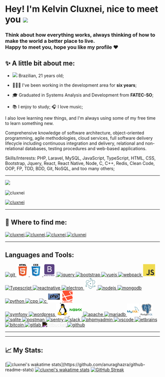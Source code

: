 
# Hey! I'm Kelvin Cluxnei, nice to meet you <img src="https://raw.githubusercontent.com/MartinHeinz/MartinHeinz/master/wave.gif" height="21"> 

<h3 align="left">
    Think about how everything works, always thinking of how to make the world a better place to live.
    <br>
    Happy to meet you, hope you like my profile ❤
</h3>

## ✨ A little bit about me:
- <img src="https://lipis.github.io/flag-icon-css/flags/4x3/br.svg" width="15"> Brazilian, 21 years old;
- 👩🏻‍💻 I've been working in the development area for **six years**;
- 🎓 Graduated in Systems Analysis and Development from **FATEC-SO**;

- 📚 I enjoy to study; 🎧 I love music;

I also love learning new things, and I'm always using some of my free time to learn something new.

Comprehensive knowledge of software architecture, object-oriented programming, agile methodologies, cloud services, full software delivery lifecycle including continuous integration and delivery, relational and non-relational databases, testing procedures and web-based applications.

Skills/Interests: PHP, Laravel, MySQL, JavaScript, TypeScript, HTML, CSS, Bootstrap, Jquery, React, React Native, Node, C, C++, Redis, Clean Code, OOP, FP, TDD, BDD, Git, NoSQL, and too many others;

<hr>

<p><img src="https://cr-ss-service.azurewebsites.net/api/ScreenShot?widget=summary&username=cluxnei"></p>

<p align="left">
    <img src="https://komarev.com/ghpvc/?username=cluxnei&label=Profile%20views&color=0e75b6&style=flat" alt="cluxnei" />
</p>

<p align="left">
    <a href="https://github.com/ryo-ma/github-profile-trophy">
        <img src="https://github-profile-trophy.vercel.app/?username=cluxnei&theme=onedark" alt="cluxnei" />
    </a>
</p>

<hr>

## 🔎 Where to find me:
<p align="left">
    <a href="https://www.linkedin.com/in/kelvin-cluxnei/" target="blank">
        <img align="center" src="https://www.vectorlogo.zone/logos/linkedin/linkedin-icon.svg" alt="cluxnei" height="40" width="40" />
    </a>
    <a href="https://gitlab.com/kelvin.cluxnei1" target="blank">
        <img align="center" src="https://www.vectorlogo.zone/logos/gitlab/gitlab-icon.svg" alt="cluxnei" height="40" width="40" />
    </a>
    <a href="https://github.com/Cluxnei" target="_blank">
        <img align="center" src="https://www.vectorlogo.zone/logos/github/github-icon.svg" alt="cluxnei" width="40" height="40"/>
    </a>
    <a href="https://profile.codersrank.io/user/cluxnei" target="_blank">
        <img align="center" src="https://pbs.twimg.com/profile_images/1052147119442878464/8mUA-__p.jpg" alt="cluxnei" width="40" height="40"/>
    </a>
</p>

<hr>

## Languages and Tools:

<p align="left">
    <a href="https://git-scm.com/" target="_blank">
        <img src="https://www.vectorlogo.zone/logos/git-scm/git-scm-icon.svg" alt="git" width="40" height="40"/>
    </a>
    <a href="https://www.w3.org/html/" target="_blank">
        <img src="https://raw.githubusercontent.com/devicons/devicon/master/icons/html5/html5-original-wordmark.svg" alt="html5" width="40" height="40"/>
    </a>
    <a href="https://www.w3schools.com/css/" target="_blank">
        <img src="https://raw.githubusercontent.com/devicons/devicon/master/icons/css3/css3-original-wordmark.svg" alt="css3" width="40" height="40"/>
    </a>
    <a href="https://getbootstrap.com" target="_blank"> 
        <img src="https://raw.githubusercontent.com/devicons/devicon/master/icons/bootstrap/bootstrap-plain-wordmark.svg" alt="bootstrap" width="40" height="40"/> 
    </a>
    <a href="https://jquery.com/" target="_blank"> 
        <img src="https://www.vectorlogo.zone/logos/jquery/jquery-vertical.svg" alt="jquery" width="40" height="40"/> 
    </a>
    <a href="https://sass-lang.com/" target="_blank"> 
        <img src="https://www.vectorlogo.zone/logos/sass-lang/sass-lang-icon.svg" alt="bootstrap" width="40" height="40"/> 
    </a>
    <a href="https://vuejs.org/" target="_blank"> 
        <img src="https://www.vectorlogo.zone/logos/vuejs/vuejs-icon.svg" alt="vuejs" width="40" height="40"/> 
    </a>
    <a href="https://webpack.js.org/" target="_blank"> 
        <img src="https://www.vectorlogo.zone/logos/js_webpack/js_webpack-icon.svg" alt="webpack" width="40" height="40"/> 
    </a>
    <a href="https://developer.mozilla.org/en-US/docs/Web/JavaScript" target="_blank">
        <img src="https://raw.githubusercontent.com/devicons/devicon/master/icons/javascript/javascript-original.svg" alt="javascript" width="40" height="40"/>
    </a>
    <a href="https://www.typescriptlang.org/" target="_blank">
        <img src="https://www.vectorlogo.zone/logos/typescriptlang/typescriptlang-icon.svg" alt="Typescript" width="40" height="40"/>
    </a> 
    <a href="https://reactnative.dev/" target="_blank">
        <img src="https://reactnative.dev/img/header_logo.svg" alt="reactnative" width="40" height="40"/>
    </a>
    <a href="https://www.electronjs.org" target="_blank">
        <img src="https://www.vectorlogo.zone/logos/reactjs/reactjs-icon.svg" alt="electron" width="40" height="40"/>
    </a>
    <a href="https://reactjs.org/" target="_blank">
        <img src="https://raw.githubusercontent.com/devicons/devicon/master/icons/electron/electron-original.svg" alt="electron" width="40" height="40"/>
    </a>
    <a href="https://nodejs.org" target="_blank">
        <img src="https://www.vectorlogo.zone/logos/nodejs/nodejs-icon.svg" alt="nodejs" width="40" height="40"/>
    </a>
    <a href="https://www.mongodb.com/" target="_blank">
        <img src="https://www.vectorlogo.zone/logos/mongodb/mongodb-icon.svg" alt="mongodb" width="40" height="40"/>
    </a>
    <a href="https://www.vectorlogo.zone/logos/python/python-icon.svg" target="_blank">
        <img src="https://www.vectorlogo.zone/logos/python/python-icon.svg" alt="python" width="40" height="40"/>
    </a>
    <a href="https://isocpp.org/" target="_blank">
        <img src="https://isocpp.org/assets/images/cpp_logo.png" alt="cpp" width="40" height="40"/>
    </a>
    <a href="https://isocpp.org/" target="_blank">
        <img src="https://camo.githubusercontent.com/d3906162b383f428da6952e9da7cf1467cd4ffda1d90283c83b559272ec977dc/68747470733a2f2f63646e2e69636f6e73636f75742e636f6d2f69636f6e2f667265652f706e672d3531322f632d70726f6772616d6d696e672d3536393536342e706e67" alt="c" width="40" height="40"/>
    </a>
    <a href="https://www.php.net" target="_blank">
        <img src="https://raw.githubusercontent.com/devicons/devicon/master/icons/php/php-original.svg" alt="php" width="40" height="40"/>
    </a>
    <a href="https://laravel.com/" target="_blank">
        <img src="https://raw.githubusercontent.com/devicons/devicon/master/icons/laravel/laravel-plain-wordmark.svg" alt="laravel" width="40" height="40"/>
    </a> 
    <br>
    <a href="https://symfony.com" target="_blank">
        <img src="https://symfony.com/logos/symfony_black_03.svg" alt="symfony" width="40" height="40"/>
    </a>
    <a href="https://wordpress.org/" target="_blank">
        <img src="https://www.vectorlogo.zone/logos/wordpress/wordpress-icon.svg" alt="wordpress" width="40" height="40"/>
    </a>
    <a href="https://www.linux.org/" target="_blank">
        <img src="https://raw.githubusercontent.com/devicons/devicon/master/icons/linux/linux-original.svg" alt="linux" width="40" height="40"/>
    </a>
    <a href="https://www.nginx.com" target="_blank">
        <img src="https://raw.githubusercontent.com/devicons/devicon/master/icons/nginx/nginx-original.svg" alt="nginx" width="40" height="40"/>
    </a>
    <a href="https://www.vectorlogo.zone/logos/apache/apache-icon.svg" target="_blank">
        <img src="https://www.vectorlogo.zone/logos/apache/apache-icon.svg" alt="apache" width="40" height="40"/>
    </a>
    <a href="https://mariadb.org/" target="_blank">
        <img src="https://www.vectorlogo.zone/logos/mariadb/mariadb-icon.svg" alt="mariadb" width="40" height="40"/>
    </a>
    <a href="https://www.mysql.com/" target="_blank">
        <img src="https://raw.githubusercontent.com/devicons/devicon/master/icons/mysql/mysql-original-wordmark.svg" alt="mysql" width="40" height="40"/>
    </a>
    <a href="https://www.postgresql.org" target="_blank">
        <img src="https://raw.githubusercontent.com/devicons/devicon/master/icons/postgresql/postgresql-original-wordmark.svg" alt="postgresql" width="40" height="40"/>
    </a>
    <a href="https://www.vectorlogo.zone/logos/sqlite/sqlite-icon.svg" target="_blank">
        <img src="https://www.vectorlogo.zone/logos/sqlite/sqlite-icon.svg" alt="sqlite" width="40" height="40"/>
    </a>
    <a href="https://postman.com" target="_blank">
        <img src="https://www.vectorlogo.zone/logos/getpostman/getpostman-icon.svg" alt="postman" width="40" height="40"/>
    </a>
    <a href="https://sentry.io/welcome/" target="_blank">
        <img src="https://www.vectorlogo.zone/logos/sentryio/sentryio-icon.svg" alt="sentry" width="40" height="40"/>
    </a>
    <a href="https://slack.com/" target="_blank">
        <img src="https://www.vectorlogo.zone/logos/slack/slack-icon.svg" alt="slack" width="40" height="40"/>
    </a>
    <a href="https://www.vectorlogo.zone/logos/phpmyadmin/phpmyadmin-icon.svg" target="_blank">
        <img src="https://www.vectorlogo.zone/logos/phpmyadmin/phpmyadmin-icon.svg" alt="phpmyadmin" width="40" height="40"/>
    </a>
    <a href="https://code.visualstudio.com/" target="_blank">
        <img src="https://www.vectorlogo.zone/logos/visualstudio_code/visualstudio_code-icon.svg" alt="vscode" width="40" height="40"/>
    </a>
    <a href="https://www.jetbrains.com" target="_blank">
        <img src="https://www.vectorlogo.zone/logos/jetbrains/jetbrains-icon.svg" alt="jetbrains" width="40" height="40"/>
    </a>
    <a href="https://bitcoin.org/en/" target="_blank">
        <img src="https://www.vectorlogo.zone/logos/bitcoin/bitcoin-icon.svg" alt="bitcoin" width="40" height="40"/>
    </a>
    <a href="https://gitlab.com/" target="_blank">
        <img src="https://www.vectorlogo.zone/logos/gitlab/gitlab-icon.svg" alt="gitlab" width="40" height="40"/>
    </a>
    <a href="https://bitbucket.org/" target="_blank">
        <img src="https://upload.vectorlogo.zone/logos/bitbucket/images/11915f2e-3287-46b6-a81d-0daad8160e11.svg" alt="bitbucket" style="filter: invert(1);" width="40" height="40"/>
    </a>
    <a href="https://github.com/" target="_blank">
        <img src="https://www.vectorlogo.zone/logos/github/github-icon.svg" alt="github" width="40" height="40"/>
    </a>
</p>

<hr>

<hr>

## 📈 My Stats:

[![cluxnei's wakatime stats](https://github-readme-stats.vercel.app/api?username=cluxnei&show_icons=true&theme=bear&include_all_commits=true&count_private=true&line_height=34&&hide=issues,contribs")](https://github.com/anuraghazra/github-readme-stats)
[![cluxnei's wakatime stats](https://github-readme-stats.vercel.app/api/top-langs/?username=cluxnei&layout=compact&langs_count=10&theme=bear)](https://github.com/anuraghazra/github-readme-stats)
[![GitHub Streak](https://github-readme-streak-stats.herokuapp.com?user=Cluxnei&theme=dark)](https://git.io/streak-stats)
